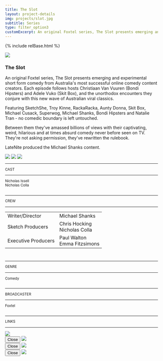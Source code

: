 ```yaml
---
title: The Slot
layout: project-details
img: projects/slot.jpg
subtitle: Series
type: filter_option3
customExcerpt: An original Foxtel series, The Slot presents emerging and experimental short form comedy from Australia's most successful online comedy content creators. Each episode follows hosts Christiaan Van Vuuren (Bondi Hipsters) and Adele Vuko (Skit Box), and the unorthodox encounters they conjure with this new wave of Australian viral classics.
---
```


{% include relBase.html %}

<style> #gallery img {aspect-ratio: 4/3;}</style>
 <div id="heroImage">
        <img src="{{ relBase }}img/gallery/slot1.jpg"></div>
 <section id="details">
    <article><span id="main-detail">
      <h1>The Slot</h1><p>An original Foxtel series, The Slot presents emerging and experimental short form comedy from Australia&#39;s most successful online comedy content creators. Each episode follows hosts Christiaan Van Vuuren (Bondi Hipsters) and Adele Vuko (Skit Box), and the unorthodox encounters they conjure with this new wave of Australian viral classics.
</p><p>
        Featuring SketchShe, Troy Kinne, RackaRacka, Aunty Donna, Skit Box, Michael Cusack, Superwog, Michael Shanks, Bondi Hipsters and Natalie Tran - no comedic boundary is left untouched.
      </p><p>
        Between them they&#39;ve amassed billions of views with their captivating, weird, hilarious and at times absurd comedy never before seen on TV. They&#39;re not asking permission, they&#39;ve rewritten the rulebook.
      </p><p>
        LateNite produced the Michael Shanks content.</p>
<div id="gallery">
        <img src="{{ relBase }}img/gallery/slot2.jpg" id="img2" data-hystmodal="#myModal2">
        <img src="{{ relBase }}img/gallery/slot4.jpg" id="img2" data-hystmodal="#myModal4">
        <img src="{{ relBase }}img/gallery/slot5.jpg" id="img4" data-hystmodal="#myModal5">
      </div></span>
      <sub>
        <hr>CAST
        <hr>
        Nicholas Issell<br>
        Nicholas Colla<br>
        <br>
        <hr>CREW
        <hr><table>
          <tr><td>Writer/Director</td><td>Michael Shanks</td></tr>
          <tr><td>Sketch Producers</td><td>Chris Hocking<br>Nicholas Colla</td></tr>
          <tr><td>Executive Producers</td><td>Paul Walton<br>Emma Fitzsimons</td></tr></table><br>
        <hr>GENRE
        <hr>
        Comedy<br>
        <br>
        <hr>BROADCASTER
        <hr>
        Foxtel<br><br>
        <hr>LINKS
        <hr>
        <a href="https://www.imdb.com/title/tt7362280/" target="_blank"><img src="{{ relBase }}img/social/imdb.svg" class="imdb"></a>
      </sub>
    </article>
  </section>

<div class="hystmodal" id="myModal2" aria-hidden="true">
    <div class="hystmodal__wrap">
        <div class="hystmodal__window" role="dialog" aria-modal="true">
            <button data-hystclose class="hystmodal__close">Close</button>
            <!-- You modal HTML markup -->
        <img src="{{ relBase }}img/gallery/slot2.jpg" id="img2">
        </div>
    </div>
</div>

<div class="hystmodal" id="myModal4" aria-hidden="true">
    <div class="hystmodal__wrap">
        <div class="hystmodal__window" role="dialog" aria-modal="true">
            <button data-hystclose class="hystmodal__close">Close</button>
            <!-- You modal HTML markup -->
        <img src="{{ relBase }}img/gallery/slot4.jpg" id="img4">
        </div>
    </div>
</div>
<div class="hystmodal" id="myModal5" aria-hidden="true">
    <div class="hystmodal__wrap">
        <div class="hystmodal__window" role="dialog" aria-modal="true">
            <button data-hystclose class="hystmodal__close">Close</button>
            <!-- You modal HTML markup -->
        <img src="{{ relBase }}img/gallery/slot5.jpg" id="img5">
        </div>
    </div>
</div>

  <div id="gradient"></div>
